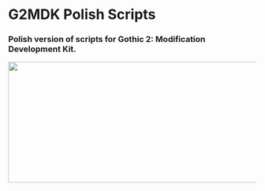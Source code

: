 # G2MDK Polish Scripts
### Polish version of scripts for Gothic 2: Modification Development Kit.

<p align="center">
  <img src="https://i.imgur.com/7YkO8hw.jpg" width="525" height="245">
</p>